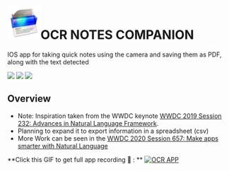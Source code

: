 # <img src="./Icons/iOS/AppIcon.appiconset/prizmo-2-scanning-ocr-speech-2013-05-17-29@3x.png" width =75>OCR NOTES COMPANION 

IOS app for taking quick notes using the camera and saving them as PDF, along with the text detected

<p float="left">
  <img src="https://i.pinimg.com/originals/e2/a9/14/e2a914b1d0b6c62b1989c674bd4c1efe.jpg" width="250" />
  <img src="https://i.pinimg.com/564x/7b/e6/70/7be670dd3b05828ce5e152ba66bf3565.jpg" width="250" /> 
  <img src="https://i.pinimg.com/originals/ec/19/ac/ec19ac3833df19c8ae266a2126536f73.png" width="250"/>
</p>

## Overview

- Note: Inspiration taken from the WWDC keynote [WWDC 2019 Session 232: Advances in Natural Language Framework](https://developer.apple.com/videos/play/wwdc2019/232/).
- Planning to expand it to export information in a spreadsheet (csv)
- More Work can be seen in the [WWDC 2020 Session 657: Make apps smarter with Natural Language](https://developer.apple.com/videos/play/wwdc2020/10657)

**Click this GIF to get full app recording 🎥 : **
[![OCR APP](https://j.gifs.com/QnPkLY.gif)](https://www.youtube.com/watch?v=og1rGgQGLB8)
